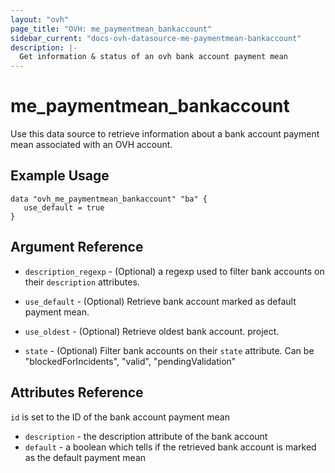 ```yaml
---
layout: "ovh"
page_title: "OVH: me_paymentmean_bankaccount"
sidebar_current: "docs-ovh-datasource-me-paymentmean-bankaccount"
description: |-
  Get information & status of an ovh bank account payment mean
---
```


# me\_paymentmean\_bankaccount

Use this data source to retrieve information about a bank account
payment mean associated with an OVH account.

## Example Usage

```hcl
data "ovh_me_paymentmean_bankaccount" "ba" {
   use_default = true
}
```

## Argument Reference


* `description_regexp` - (Optional) a regexp used to filter bank accounts 
on their `description` attributes.

* `use_default` - (Optional) Retrieve bank account marked as default payment mean.

* `use_oldest` - (Optional) Retrieve oldest bank account.
project.

* `state` - (Optional) Filter bank accounts on their `state` attribute.
Can be "blockedForIncidents", "valid", "pendingValidation"


## Attributes Reference

`id` is set to the ID of the bank account payment mean

* `description` - the description attribute of the bank account
* `default` - a boolean which tells if the retrieved bank account
is marked as the default payment mean
